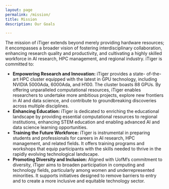 ```yaml
---
layout: page
permalink: /mission/
title: Mission
description: Our Goals

---
```


The mission of iTiger extends beyond merely providing hardware resources;
it encompasses a broader vision of fostering interdisciplinary collaboration, enhancing research quality and productivity, and cultivating a highly skilled workforce in AI research, HPC management, and regional industry.
iTiger is committed to:
<ul>
<li><strong>Empowering Research and Innovation:</strong> iTiger provides a state-
of-the-art HPC cluster equipped with the latest in GPU technology, including
NVIDIA 5000Ada, 6000Ada, and H100. The cluster boasts 88 GPUs. By offering unparalleled computational resources, iTiger enables researchers to undertake more ambitious
projects, explore new frontiers in AI and data science, and contribute to
groundbreaking discoveries across multiple disciplines.</li>

<li><strong>Enhancing Education:</strong> iTiger is dedicated to enriching the educational
landscape by providing essential computational resources to regional institutions, enhancing STEM education and enabling advanced AI and data
science learning opportunities.</li>

<li><strong>Training the Future Workforce:</strong> iTiger is instrumental in preparing students and professionals for careers in AI research, HPC management, and
related fields. It offers training programs and workshops that equip participants with the skills needed to thrive in the rapidly evolving technological
landscape.</li>

<li><strong>Promoting Diversity and Inclusion:</strong> Aligned with UofM’s commitment to
diversity, iTiger aims to broaden participation in computing and technology fields, particularly among women and underrepresented minorities. It
supports initiatives designed to remove barriers to entry and to create a
more inclusive and equitable technology sector.</li>
</ul>



